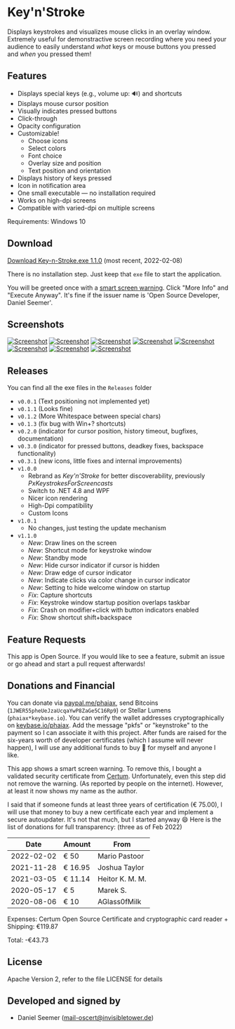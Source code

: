 # Key'n'Stroke

Displays keystrokes and visualizes mouse clicks in an overlay window. Extremely useful for demonstractive screen recording where you need your audience to easily understand _what_ keys or mouse buttons you pressed and _when_ you pressed them!

## Features

- Displays special keys (e.g., volume up: 🔊) and shortcuts
- Displays mouse cursor position
- Visually indicates pressed buttons
- Click-through
- Opacity configuration
- Customizable!
  - Choose icons
  - Select colors
  - Font choice
  - Overlay size and position
  - Text position and orientation
- Displays history of keys pressed
- Icon in notification area
- One small executable &mdash; no installation required
- Works on high-dpi screens
- Compatible with varied-dpi on multiple screens

Requirements: Windows 10

## Download

[Download Key-n-Stroke.exe 1.1.0](https://github.com/Phaiax/Key-n-Stroke/raw/master/Releases/`v1.1.0`/Key-n-Stroke.exe) (most recent, 2022-02-08)

There is no installation step. Just keep that `exe` file to start the application.

You will be greeted once with a [smart screen warning](https://raw.githubusercontent.com/Phaiax/Key-n-Stroke/master/Screenshots/Smartscreen1.png). Click "More Info" and "Execute Anyway". It's fine if the issuer name is 'Open Source Developer, Daniel Seemer'.

## Screenshots

[![Screenshot](https://raw.githubusercontent.com/Phaiax/Key-n-Stroke/master/Screenshots/mouse.png)](https://raw.githubusercontent.com/Phaiax/Key-n-Stroke/master/Screenshots/mouse.png)
[![Screenshot](https://raw.githubusercontent.com/Phaiax/Key-n-Stroke/master/Screenshots/ctrl_scroll.png)](https://raw.githubusercontent.com/Phaiax/Key-n-Stroke/master/Screenshots/ctrl_scroll.png)
[![Screenshot](https://raw.githubusercontent.com/Phaiax/Key-n-Stroke/master/Screenshots/example1.png)](https://raw.githubusercontent.com/Phaiax/Key-n-Stroke/master/Screenshots/example1.png)
[![Screenshot](https://raw.githubusercontent.com/Phaiax/Key-n-Stroke/master/Screenshots/comic_sans_ms.png)](https://raw.githubusercontent.com/Phaiax/Key-n-Stroke/master/Screenshots/comic_sans_ms.png)
[![Screenshot](https://raw.githubusercontent.com/Phaiax/Key-n-Stroke/master/Screenshots/resizemode.png)](https://raw.githubusercontent.com/Phaiax/Key-n-Stroke/master/Screenshots/resizemode.png)
[![Screenshot](https://raw.githubusercontent.com/Phaiax/Key-n-Stroke/master/Screenshots/bottom_right.png)](https://raw.githubusercontent.com/Phaiax/Key-n-Stroke/master/Screenshots/bottom_right.png)
[![Screenshot](https://raw.githubusercontent.com/Phaiax/Key-n-Stroke/master/Screenshots/bottom_center.png)](https://raw.githubusercontent.com/Phaiax/Key-n-Stroke/master/Screenshots/bottom_center.png)
[![Screenshot](https://raw.githubusercontent.com/Phaiax/Key-n-Stroke/master/Screenshots/settings.png)](https://raw.githubusercontent.com/Phaiax/Key-n-Stroke/master/Screenshots/settings.png)

## Releases

You can find all the exe files in the `Releases` folder

- `v0.0.1` (Text positioning not implemented yet)
- `v0.1.1` (Looks fine)
- `v0.1.2` (More Whitespace between special chars)
- `v0.1.3` (fix bug with Win+? shortcuts)
- `v0.2.0` (indicator for cursor position, history timeout, bugfixes, documentation)
- `v0.3.0` (indicator for pressed buttons, deadkey fixes, backspace functionality)
- `v0.3.1` (new icons, little fixes and internal improvements)
- `v1.0.0`
  - Rebrand as _Key'n'Stroke_ for better discoverability, previously _PxKeystrokesForScreencasts_
  - Switch to .NET 4.8 and WPF
  - Nicer icon rendering
  - High-Dpi compatibility
  - Custom Icons
- `v1.0.1`
  - No changes, just testing the update mechanism
- `v1.1.0`
  - _New_: Draw lines on the screen
  - _New_: Shortcut mode for keystroke window
  - _New_: Standby mode
  - _New_: Hide cursor indicator if cursor is hidden
  - _New_: Draw edge of cursor indicator
  - _New_: Indicate clicks via color change in cursor indicator
  - _New_: Setting to hide welcome window on startup
  - _Fix_: Capture shortcuts
  - _Fix_: Keystroke window startup position overlaps taskbar
  - _Fix_: Crash on modifier+click with button indicators enabled
  - _Fix_: Show shortcut shift+backspace

## Feature Requests

This app is Open Source. If you would like to see a feature, submit an issue or go ahead and start a pull request afterwards!

## Donations and Financial

You can donate via [paypal.me/phaiax](https://www.paypal.me/phaiax), send Bitcoins (`1JWER55pheUeJzaUcqaYwP8ZaGe5C16Rp9`) or Stellar Lumens (`phaiax*keybase.io`).  You can verify the wallet addresses cryptographically on [keybase.io/phaiax](https://keybase.io/phaiax). Add the message "pkfs" or "keynstroke" to the payment so I can associate it with this project. After funds are raised for the six-years worth of developer certificates (which I assume will never happen), I will use any additional funds to buy 🍦 for myself and anyone I like.

This app shows a smart screen warning. To remove this, I bought a validated security certificate from [Certum](http://www.certum.eu/certum/cert,offer_en_open_source_cs.xml). Unfortunately, even this step did not remove the warning. (As reported by people on the internet). However, at least it now shows my name as the author.

I said that if someone funds at least three years of certification (€ 75.00), I will use that money to buy a new certificate each year and implement a secure autoupdater. It's not that much, but I started anyway :smile: Here is the list of donations for full transparency: (three as of Feb 2022)

| Date       | Amount | From             |
|------------|--------|------------------|
| 2022-02-02 | € 50   | Mario Pastoor    |
| 2021-11-28 | € 16.95| Joshua Taylor    |
| 2021-03-05 | € 11.14| Heitor K. M. M.  |
| 2020-05-17 | € 5    | Marek S.         |
| 2020-08-06 | € 10   | AGlass0fMilk     |

Expenses: Certum Open Source Certificate and cryptographic card reader + Shipping: €119.87

Total: -€43.73

## License

Apache Version 2, refer to the file LICENSE for details

## Developed and signed by

- Daniel Seemer (<mail-oscert@invisibletower.de>)
